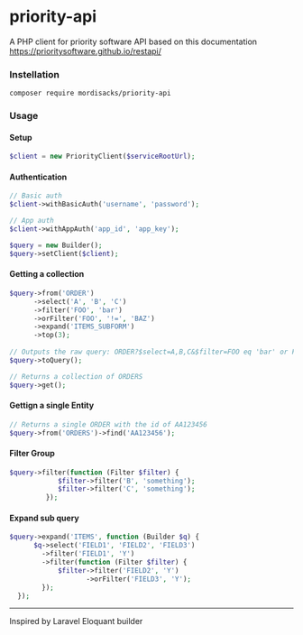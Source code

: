 # priority-api
A PHP client for priority software API
based on this documentation  
https://prioritysoftware.github.io/restapi/  

### Instellation  
`composer require mordisacks/priority-api`

### Usage

#### Setup 
```php
$client = new PriorityClient($serviceRootUrl);
```

#### Authentication
```php
// Basic auth
$client->withBasicAuth('username', 'password');

// App auth
$client->withAppAuth('app_id', 'app_key');
```

```php
$query = new Builder();
$query->setClient($client);
```

#### Getting a collection
```php
$query->from('ORDER')
      ->select('A', 'B', 'C')
      ->filter('FOO', 'bar')
      ->orFilter('FOO', '!=', 'BAZ')
      ->expand('ITEMS_SUBFORM')
      ->top(3);
      
// Outputs the raw query: ORDER?$select=A,B,C&$filter=FOO eq 'bar' or FOO ne 'BAZ'&$expand=ITEMS_SUBFORM&$top=3
$query->toQuery(); 

// Returns a collection of ORDERS
$query->get(); 
```

#### Gettign a single Entity
```php
// Returns a single ORDER with the id of AA123456
$query->from('ORDERS')->find('AA123456');
```

#### Filter Group 
```php
$query->filter(function (Filter $filter) {
            $filter->filter('B', 'something');
            $filter->filter('C', 'something');
         });
```

#### Expand sub query
```php
$query->expand('ITEMS', function (Builder $q) {
      $q->select('FIELD1', 'FIELD2', 'FIELD3')
        ->filter('FIELD1', 'Y')
        ->filter(function (Filter $filter) {
            $filter->filter('FIELD2', 'Y')
                   ->orFilter('FIELD3', 'Y');
        });
  });
```
--------------

Inspired by Laravel Eloquant builder
